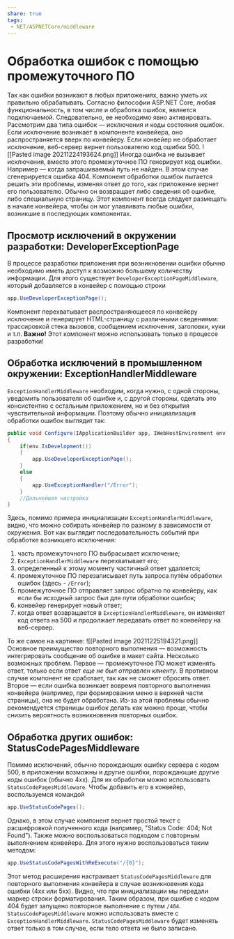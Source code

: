 ```yaml
---
share: true
tags:
 - NET/ASPNETCore/middleware
---
```

# Обработка ошибок с помощью промежуточного ПО
Так как ошибки возникают в любых приложениях, важно уметь их правильно обрабатывать. Согласно философии ASP.NET Core, любая функциональность, в том числе и обработка ошибок, является подключаемой. Следовательно, ее необходимо явно активировать.
Рассмотрим два типа ошибок — исключения и коды состояния ошибок.
Если исключение возникает в компоненте конвейера, оно распространяется вверх по конвейеру. Если конвейер не обработает исключение, веб-сервер вернет пользователю код ошибки 500.
![[Pasted image 20211224193624.png]]
Иногда ошибка не вызывает исключения, вместо этого промежуточное ПО генерирует код ошибки. Например — когда запрашиваемый путь не найден. В этом случае сгенерируется ошибка 404.
Компонент обработки ошибок пытается решить эти проблемы, изменяя ответ до того, как приложение вернет его пользователю. Обычно он возвращает либо сведения об ошибке, либо специальную страницу. Этот компонент всегда следует размещать в начале конвейера, чтобы он мог улавливать любые ошибки, возникшие в последующих компонентах.
## Просмотр исключений в окружении разработки: DeveloperExceptionPage
В процессе разработки приложения при возникновении ошибки обычно необходимо иметь доступ к возможно большему количеству информации. Для этого существует `DeveloperExceptionPageMiddleware`, который добавляется в конвейер с помощью строки 
```csharp
app.UseDeveloperExceptionPage();
```
Компонент перехватывает распространяющееся по конвейеру исключение и генерирует HTML-страницу с различными сведениями: трассировкой стека вызовов, сообщением исключения, заголовки, куки и т.п.
**Важно!** Этот компонент можно использовать только в процессе разработки!
## Обработка исключений в промышленном окружении: ExceptionHandlerMiddleware
`ExceptionHandlerMiddleware` необходим, когда нужно, с одной стороны, уведомить пользователя об ошибке и, с другой стороны, сделать это консистентно с остальным приложением, но и без открытия чувствительной информации.
Поэтому обычно инициализация обработки ошибок выглядит так:
```csharp
public void Configure(IApplicationBuilder app, IWebHostEnvironment env)
{
	if(env.IsDevelopment())
	{
		app.UseDeveloperExceptionPage();
	}
	else
	{
		app.UseExceptionHandler("/Error");
	}
	//Дальнейшая настройка
}
```
Здесь, помимо примера инициализации `ExceptionHandlerMiddleware`, видно, что можно собирать конвейер по разному в зависимости от окружения.
Вот как выглядит последовательность событий при обработке возникшего исключения:
1. часть промежуточного ПО выбрасывает исключение;
2. `ExceptionHandlerMiddleware` перехватывает его;
3. определенный к этому моменту частичный ответ удаляется;
4. промежуточное ПО перезаписывает путь запроса путём обработки ошибок (здесь - `/Error`);
5. промежуточное ПО отправляет запрос обратно по конвейеру, как если бы исходный запрос был для пути обработки ошибок;
6. конвейер генерирует новый ответ;
7. когда ответ возвращается в `ExceptionHandlerMiddleware`, он изменяет код ответа на 500 и продолжает передавать ответ по конвейеру на веб-сервер.

То же самое на картинке:
![[Pasted image 20211225194321.png]]
Основное преимущество повторного выполнения — возможность интегрировать сообщение об ошибке в макет сайта.
Несколько возможных проблем. Первое — промежуточное ПО может изменять ответ, только если ответ *еще не был отправлен клиенту*. В противном случае компонент не сработает, так как не сможет сбросить ответ.
Второе — если ошибка возникает вовремя повторного выполнения конвейера (например, при формировании меню в верхней части страницы), она не будет обработана. Из-за этой проблемы обычно рекомендуется страницы ошибок делать как можно проще, чтобы снизить вероятность возникновения повторных ошибок.
## Обработка других ошибок: StatusCodePagesMiddleware
Помимо исключений, обычно порождающих ошибку сервера с кодом 500, в приложении возможны и другие ошибки, порождающие другие коды ошибок (обычно 4xx). Для их обработки можно использовать `StatusCodePagesMiddleware`. Чтобы добавить его в конвейер, воспользуемся командой
```csharp
app.UseStatusCodePages();
```
Однако, в этом случае компонент вернет простой текст с расшифровкой полученного кода (например, "Status Code: 404; Not Found").
Также можно воспользоваться подходом с повторным выполнением конвейера. Для этого нужно воспользоваться таким методом:
```csharp
app.UseStatusCodePagesWithReExecute("/{0}");
```
Этот метод расширения настраивает `StatusCodePagesMiddleware` для повторного выполнения конвейера в случае возникновения кода ошибки (4хх или 5хх). Видно, что при инициализации мы передали маркер строки форматирования. Таким образом, при ошибке с кодом 404 будет запущено повторное выполнение с путем `/404`.
`StatusCodePagesMiddleware` можно использовать вместе с `ExceptionHandlerMiddleware`. `StatusCodePagesMiddleware` будет изменять ответ только в том случае, если тело ответа не было записано.
